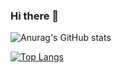 ### Hi there 👋

![Anurag's GitHub stats](https://github-readme-stats.vercel.app/api?username=appy79&show_icons=true&theme=radical)

[![Top Langs](https://github-readme-stats.vercel.app/api/top-langs/?username=anuraghazra&layout=compact)](https://github.com/anuraghazra/github-readme-stats)

